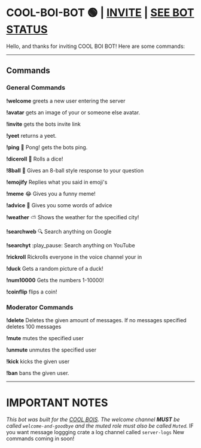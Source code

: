 # COOL-BOI-BOT 🟢 | [INVITE](https://discord.com/oauth2/authorize?client_id=769415264306987068&scope=bot&permissions=8 "Invite us now!") | [SEE BOT STATUS](https://discord.gg/TnAUDWAh2d "SEE BOT STATUS")

Hello, and thanks for inviting COOL BOI BOT! Here are some commands:

---

## Commands
 
 
### General Commands
 
**!welcome**
greets a new user entering the server

**!avatar**
gets an image of your or someone else avatar.

**!invite**
gets the bots invite link

**!yeet**
returns a yeet.

**!ping**
:ping_pong: Pong! gets the bots ping.

**!diceroll**
:game_die: Rolls a dice!

**!8ball**
:8ball: Gives an 8-ball style response to your question

**!emojify**
Replies what you said in emoji's

**!meme**
:joy: Gives you a funny meme!

**!advice**
:scroll: Gives you some words of advice

**!weather**
:partly_sunny: Shows the weather for the specified city!

**!searchweb**
:mag: Search anything on Google

**!searchyt**
:play_pause: Search anything on YouTube

**!rickroll**
Rickrolls everyone in the voice channel your in

**!duck**
Gets a random picture of a duck!

**!num10000**
Gets the numbers 1-10000!

**!coinflip**
flips a coin!
 
 
### Moderator Commands
 
**!delete**
Deletes the given amount of messages.
If no messages specified deletes 100 messages

**!mute**
mutes the specified user

**!unmute**
unmutes the specified user

**!kick**
kicks the given user

**!ban**
bans the given user. 

---

# IMPORTANT NOTES
*This bot was built for the [COOL BOIS](https://discord.gg/wdjxthF "Join the discord server (not support)"). The welcome channel **MUST** be called `welcome-and-goodbye` and the muted role must also be called `Muted`.* IF you want message loggging crate a log channel called `server-logs` New commands coming in soon!
